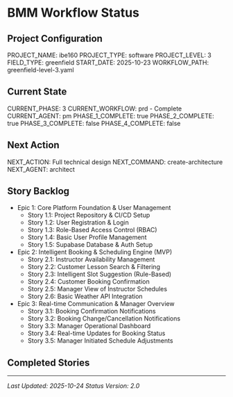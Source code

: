 # BMM Workflow Status

## Project Configuration

PROJECT_NAME: ibe160
PROJECT_TYPE: software
PROJECT_LEVEL: 3
FIELD_TYPE: greenfield
START_DATE: 2025-10-23
WORKFLOW_PATH: greenfield-level-3.yaml

## Current State

CURRENT_PHASE: 3
CURRENT_WORKFLOW: prd - Complete
CURRENT_AGENT: pm
PHASE_1_COMPLETE: true
PHASE_2_COMPLETE: true
PHASE_3_COMPLETE: false
PHASE_4_COMPLETE: false

## Next Action

NEXT_ACTION: Full technical design
NEXT_COMMAND: create-architecture
NEXT_AGENT: architect

## Story Backlog

- Epic 1: Core Platform Foundation & User Management
  - Story 1.1: Project Repository & CI/CD Setup
  - Story 1.2: User Registration & Login
  - Story 1.3: Role-Based Access Control (RBAC)
  - Story 1.4: Basic User Profile Management
  - Story 1.5: Supabase Database & Auth Setup
- Epic 2: Intelligent Booking & Scheduling Engine (MVP)
  - Story 2.1: Instructor Availability Management
  - Story 2.2: Customer Lesson Search & Filtering
  - Story 2.3: Intelligent Slot Suggestion (Rule-Based)
  - Story 2.4: Customer Booking Confirmation
  - Story 2.5: Manager View of Instructor Schedules
  - Story 2.6: Basic Weather API Integration
- Epic 3: Real-time Communication & Manager Overview
  - Story 3.1: Booking Confirmation Notifications
  - Story 3.2: Booking Change/Cancellation Notifications
  - Story 3.3: Manager Operational Dashboard
  - Story 3.4: Real-time Updates for Booking Status
  - Story 3.5: Manager Initiated Schedule Adjustments

## Completed Stories



---

_Last Updated: 2025-10-24_
_Status Version: 2.0_